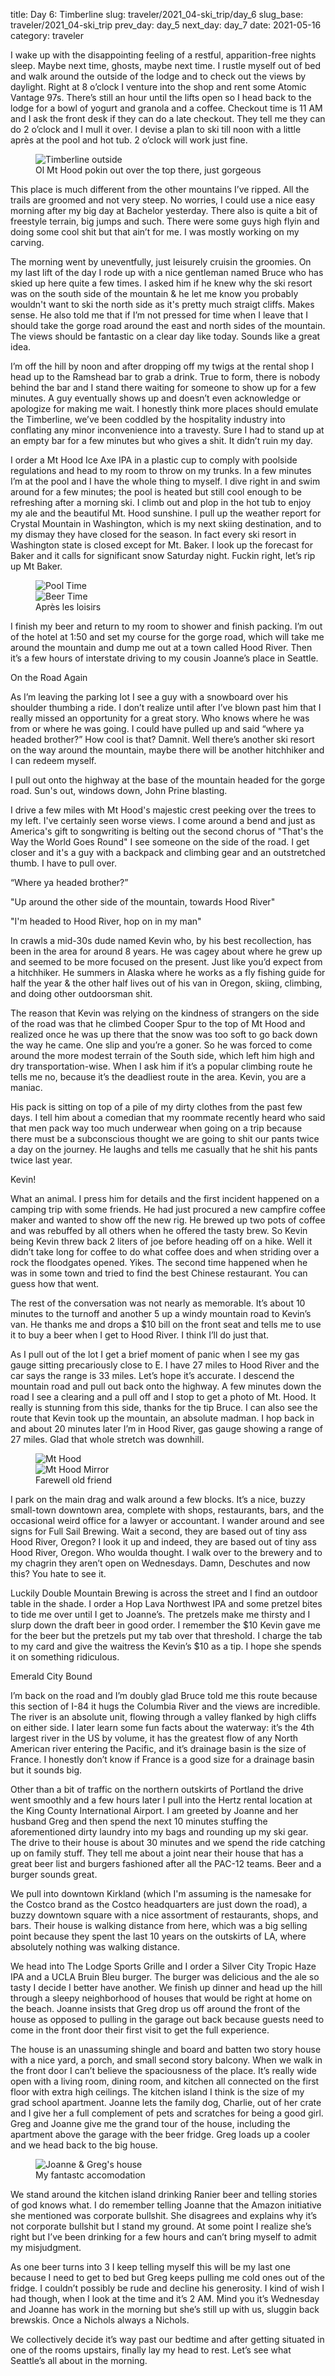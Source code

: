 title: Day 6: Timberline
slug: traveler/2021_04-ski_trip/day_6
slug_base: traveler/2021_04-ski_trip
prev_day: day_5
next_day: day_7
date: 2021-05-16
category: traveler

I wake up with the disappointing feeling of a restful, apparition-free nights sleep. Maybe next time, ghosts, maybe next time. I rustle myself out of bed and walk around the outside of the lodge and to check out the views by daylight. Right at 8 o’clock I venture into the shop and rent some Atomic Vantage 97s. There’s still an hour until the lifts open so I head back to the lodge for a bowl of yogurt and granola and a coffee. Checkout time is 11 AM and I ask the front desk if they can do a late checkout. They tell me they can do 2 o’clock and I mull it over. I devise a plan to ski till noon with a little après at the pool and hot tub. 2 o’clock will work just fine.

<figure class="figure">
  <div class="row">
    <img class="figure-img img-fluid" src="/theme/images/timberline_outside.jpg" alt="Timberline outside">
  </div>
  <figcaption class="figure-caption">Ol Mt Hood pokin out over the top there, just gorgeous</figcaption>
</figure>

This place is much different from the other mountains I’ve ripped. All the trails are groomed and not very steep. No worries, I could use a nice easy morning after my big day at Bachelor yesterday. There also is quite a bit of freestyle terrain, big jumps and such. There were some guys high flyin and doing some cool shit but that ain’t for me. I was mostly working on my carving.

The morning went by uneventfully, just leisurely cruisin the groomies. On my last lift of the day I rode up with a nice gentleman named Bruce who has skied up here quite a few times. I asked him if he knew why the ski resort was on the south side of the mountain & he let me know you probably wouldn't want to ski the north side as it's pretty much straigt cliffs. Makes sense. He also told me that if I’m not pressed for time when I leave that I should take the gorge road around the east and north sides of the mountain.  The views should be fantastic on a clear day like today. Sounds like a great idea.

I’m off the hill by noon and after dropping off my twigs at the rental shop I head up to the Ramshead bar to grab a drink. True to form, there is nobody behind the bar and I stand there waiting for someone to show up for a few minutes. A guy eventually shows up and doesn’t even acknowledge or apologize for making me wait. I honestly think more places should emulate the Timberline, we’ve been coddled by the hospitality industry into conflating any minor inconvenience into a travesty. Sure I had to stand up at an empty bar for a few minutes but who gives a shit. It didn’t ruin my day.

I order a Mt Hood Ice Axe IPA in a plastic cup to comply with poolside regulations and head to my room to throw on my trunks. In a few minutes I’m at the pool and I have the whole thing to myself. I dive right in and swim around for a few minutes; the pool is heated but still cool enough to be refreshing after a morning ski. I climb out and plop in the hot tub to enjoy my ale and the beautiful Mt. Hood sunshine. I pull up the weather report for Crystal Mountain in Washington, which is my next skiing destination, and to my dismay they have closed for the season. In fact every ski resort in Washington state is closed except for Mt. Baker. I look up the forecast for Baker and it calls for significant snow Saturday night. Fuckin right, let’s rip up Mt Baker.

<figure class="figure">
  <div class="row">
    <img class="figure-img img-fluid" src="/theme/images/timber_pool.jpg" alt="Pool Time">
  </div>
  <div class="row">
    <img class="figure-img img-fluid" src="/theme/images/timber_beer.jpg" alt="Beer Time">
  </div>
  <figcaption class="figure-caption">Après les loisirs</figcaption>
</figure>

I finish my beer and return to my room to shower and finish packing. I’m out of the hotel at 1:50 and set my course for the gorge road, which will take me around the mountain and dump me out at a town called Hood River. Then it’s a few hours of interstate driving to my cousin Joanne’s place in Seattle.

<p class="article-subheader">On the Road Again</p>

As I’m leaving the parking lot I see a guy with a snowboard over his shoulder thumbing a ride. I don’t realize until after I’ve blown past him that I really missed an opportunity for a great story. Who knows where he was from or where he was going. I could have pulled up and said “where ya headed brother?” How cool is that? Damnit. Well there’s another ski resort on the way around the mountain, maybe there will be another hitchhiker and I can redeem myself.

I pull out onto the highway at the base of the mountain headed for the gorge road. Sun's out, windows down, John Prine blasting.

I drive a few miles with Mt Hood's majestic crest peeking over the trees to my left. I've certainly seen worse views. I come around a bend and just as America's gift to songwriting is belting out the second chorus of "That's the Way the World Goes Round" I see someone on the side of the road. I get closer and it's a guy with a backpack and climbing gear and an outstretched thumb. I have to pull over.

“Where ya headed brother?”

"Up around the other side of the mountain, towards Hood River"

"I'm headed to Hood River, hop on in my man"

In crawls a mid-30s dude named Kevin who, by his best recollection, has been in the area for around 8 years. He was cagey about where he grew up and seemed to be more focused on the present. Just like you’d expect from a hitchhiker. He summers in Alaska where he works as a fly fishing guide for half the year & the other half lives out of his van in Oregon, skiing, climbing, and doing other outdoorsman shit.

The reason that Kevin was relying on the kindness of strangers on the side of the road was that he climbed Cooper Spur to the top of Mt Hood and realized once he was up there that the snow was too soft to go back down the way he came. One slip and you’re a goner. So he was forced to come around the more modest terrain of the South side, which left him high and dry transportation-wise. When I ask him if it’s a popular climbing route he tells me no, because it’s the deadliest route in the area. Kevin, you are a maniac.

His pack is sitting on top of a pile of my dirty clothes from the past few days. I tell him about a comedian that my roommate recently heard who said that men pack way too much underwear when going on a trip because there must be a subconscious thought we are going to shit our pants twice a day on the journey. He laughs and tells me casually that he shit his pants twice last year.

Kevin!

What an animal. I press him for details and the first incident happened on a camping trip with some friends. He had just procured a new campfire coffee maker and wanted to show off the new rig. He brewed up two pots of coffee and was rebuffed by all others when he offered the tasty brew. So Kevin being Kevin threw back 2 liters of joe before heading off on a hike. Well it didn’t take long for coffee to do what coffee does and when striding over a rock the floodgates opened. Yikes. The second time happened when he was in some town and tried to find the best Chinese restaurant. You can guess how that went.

The rest of the conversation was not nearly as memorable. It’s about 10 minutes to the turnoff and another 5 up a windy mountain road to Kevin’s van. He thanks me and drops a $10 bill on the front seat and tells me to use it to buy a beer when I get to Hood River. I think I’ll do just that.

As I pull out of the lot I get a brief moment of panic when I see my gas gauge sitting precariously close to E. I have 27 miles to Hood River and the car says the range is 33 miles. Let’s hope it’s accurate. I descend the mountain road and pull out back onto the highway. A few minutes down the road I see a clearing and a pull off and I stop to get a photo of Mt. Hood. It really is stunning from this side, thanks for the tip Bruce. I can also see the route that Kevin took up the mountain, an absolute madman. I hop back in and about 20 minutes later I’m in Hood River, gas gauge showing a range of 27 miles. Glad that whole stretch was downhill.

<figure class="figure">
  <div class="row">
    <img class="figure-img img-fluid" src="/theme/images/mt_hood.jpg" alt="Mt Hood">
  </div>
  <div class="row">
    <img class="figure-img img-fluid" src="/theme/images/mt_hood_mirror.jpg" alt="Mt Hood Mirror">
  </div>
  <figcaption class="figure-caption">Farewell old friend</figcaption>
</figure>

I park on the main drag and walk around a few blocks. It’s a nice, buzzy small-town downtown area, complete with shops, restaurants, bars, and the occasional weird office for a lawyer or accountant. I wander around and see signs for Full Sail Brewing. Wait a second, they are based out of tiny ass Hood River, Oregon? I look it up and indeed, they are based out of tiny ass Hood River, Oregon. Who woulda thought. I walk over to the brewery and to my chagrin they aren’t open on Wednesdays. Damn, Deschutes and now this? You hate to see it.

Luckily Double Mountain Brewing is across the street and I find an outdoor table in the shade. I order a Hop Lava Northwest IPA and some pretzel bites to tide me over until I get to Joanne’s. The pretzels make me thirsty and I slurp down the draft beer in good order. I remember the $10 Kevin gave me for the beer but the pretzels put my tab over that threshold. I charge the tab to my card and give the waitress the Kevin’s $10 as a tip. I hope she spends it on something ridiculous.

<p class="article-subheader">Emerald City Bound</p>

I’m back on the road and I’m doubly glad Bruce told me this route because this section of I-84 it hugs the Columbia River and the views are incredible. The river is an absolute unit, flowing through a valley flanked by high cliffs on either side. I later learn some fun facts about the waterway: it’s the 4th largest river in the US by volume, it has the greatest flow of any North American river entering the Pacific, and it’s drainage basin is the size of France. I honestly don’t know if France is a good size for a drainage basin but it sounds big.

Other than a bit of traffic on the northern outskirts of Portland the drive went smoothly and a few hours later I pull into the Hertz rental location at the King County International Airport. I am greeted by Joanne and her husband Greg and then spend the next 10 minutes stuffing the aforementioned dirty laundry into my bags and rounding up my ski gear. The drive to their house is about 30 minutes and we spend the ride catching up on family stuff. They tell me about a joint near their house that has a great beer list and burgers fashioned after all the PAC-12 teams. Beer and a burger sounds great.

We pull into downtown Kirkland (which I'm assuming is the namesake for the Costco brand as the Costco headquarters are just down the road), a buzzy downtown square with a nice assortment of restaurants, shops, and bars. Their house is walking distance from here, which was a big selling point because they spent the last 10 years on the outskirts of LA, where absolutely nothing was walking distance.

We head into The Lodge Sports Grille and I order a Silver City Tropic Haze IPA and a UCLA Bruin Bleu burger. The burger was delicious and the ale so tasty I decide I better have another. We finish up dinner and head up the hill through a sleepy neighborhood of houses that would be right at home on the beach. Joanne insists that Greg drop us off around the front of the house as opposed to pulling in the garage out back because guests need to come in the front door their first visit to get the full experience.

The house is an unassuming shingle and board and batten two story house with a nice yard, a porch, and small second story balcony. When we walk in the front door I can’t believe the spaciousness of the place. It’s really wide open with a living room, dining room, and kitchen all connected on the first floor with extra high ceilings. The kitchen island I think is the size of my grad school apartment. Joanne lets the family dog, Charlie, out of her crate and I give her a full complement of pets and scratches for being a good girl. Greg and Joanne give me the grand tour of the house, including the apartment above the garage with the beer fridge. Greg loads up a cooler and we head back to the big house.

<figure class="figure">
  <div class="row">
    <img class="figure-img img-fluid" src="/theme/images/jos_house.jpg" alt="Joanne & Greg's house">
  </div>
  <figcaption class="figure-caption">My fantastc accomodation</figcaption>
</figure>

We stand around the kitchen island drinking Ranier beer and telling stories of god knows what. I do remember telling Joanne that the Amazon initiative she mentioned was corporate bullshit. She disagrees and explains why it’s not corporate bullshit but I stand my ground. At some point I realize she’s right but I’ve been drinking for a few hours and can’t bring myself to admit my misjudgment.

As one beer turns into 3 I keep telling myself this will be my last one because I need to get to bed but Greg keeps pulling me cold ones out of the fridge. I couldn’t possibly be rude and decline his generosity. I kind of wish I had though, when I look at the time and it’s 2 AM. Mind you it’s Wednesday and Joanne has work in the morning but she’s still up with us, sluggin back brewskis. Once a Nichols always a Nichols.

We collectively decide it’s way past our bedtime and after getting situated in one of the rooms upstairs, finally lay my head to rest. Let’s see what Seattle’s all about in the morning.